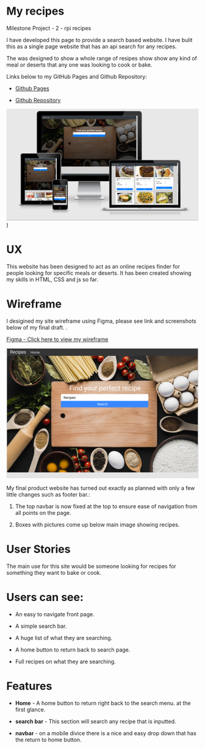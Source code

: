# My recipes

Milestone Project - 2 - rpi recipes

I have developed this page to provide a search based website. I have bulit this as a single page website that has an api search for any recipes.

The was designed to show a whole range of resipes show show any kind of meal or deserts that any one was looking to cook or bake.

Links below to my GitHub Pages and Github Repository:

- [Github Pages](https://jonathanuk84.github.io/Project-2-api-recipe/)

- [Github Repository](https://github.com/jonathanuk84/Project-2-api-recipe)




![AmIResponsive](assets/ReadMe.Images/Responsive.PNG))

# UX
This website has been designed to act as an online recipes finder for people looking for specific meals or deserts. It has been created showing my skills 
in HTML, CSS and js so far.


# Wireframe

I desigined my site wireframe using Figma, please see link and screenshots below of my final draft. . 


[Figma - Click here to view my wireframe](https://www.figma.com/file/MQpvMBvXZ2Xhp8LNNiGMO6/Untitled?node-id=0%3A1)

![Figma1](assets/ReadMe.Images/figma.PNG)

My final product website has turned out exactly as planned with only 
a few little changes such as footer bar.:

1.  The top navbar is now fixed at the top to ensure ease of navigation from all points on the page.

2.  Boxes with pictures come up below main image showing recipes.

# User Stories
The main use for this site would be someone looking for recipes for something they want to bake or cook.

 # Users can see:

- An easy to navigate front page.

- A simple search bar.

- A huge list of what they are searching.

- A home button to return back to search page.

- Full recipes on what they are searching. 

# Features
- **Home** - A home button to return right back to the search menu.
at the first glance. 

- **search bar** - This section will search any recipe that is inputted. 

- **navbar** - on a mobile divice there is a nice and easy drop down that has the return to home button.
